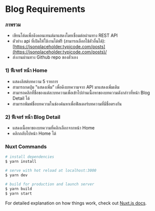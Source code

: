 # Blog Requirements

### ภาพรวม
- เขียนโค้ดเพื่อดึงคอนเทนต์มาแสดงโดยเชื่อมต่อผ่านทาง REST API
- ตัวย่าง api ที่เปิดให้ใช้งานได้ฟรี (สามารถเลือกใช้ตัวอื่นได้): [https://jsonplaceholder.typicode.com/posts](https://jsonplaceholder.typicode.com/posts)/
- ส่งงานผ่านทาง Github repo ของตัวเอง

### 1) ฟีเจอร์ หน้า Home
- แสดงลิสต์บทความ 5 รายการ
- สามารถกดปุ่ม "แสดงเพิ่ม" เพื่อดึงบทความจาก API มาแสดงเพิ่มเติม
- สามารถคลิกที่ชื่อของแต่ละบทความเพื่อเข้าไปอ่านเนื้อหาของบทความดังกล่าวที่หน้า Blog Detail ได้
- สามารถพิมพ์ชื่อบทความในช่องค้นหาเพื่อฟิลเตอร์บทความที่มีชื่อตรงกัน

### 2) ฟีเจอร์ หน้า Blog Detail
- แสดงเนื้อหาของบทความที่คลิกเลือกจากหน้า Home
- คลิกกลับไปหน้า Home ได้

### Nuxt Commands

```bash
# install dependencies
$ yarn install

# serve with hot reload at localhost:3000
$ yarn dev

# build for production and launch server
$ yarn build
$ yarn start
```

For detailed explanation on how things work, check out [Nuxt.js docs](https://nuxtjs.org).
